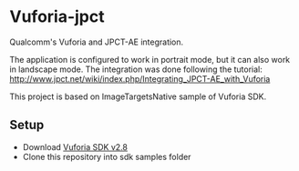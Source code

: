 Vuforia-jpct
=========

Qualcomm's Vuforia and JPCT-AE integration.

The application is configured to work in portrait mode, but it can also work in landscape mode.
The integration was done following the tutorial: http://www.jpct.net/wiki/index.php/Integrating_JPCT-AE_with_Vuforia

This project is based on ImageTargetsNative sample of Vuforia SDK. 

Setup
-----
* Download  [Vuforia SDK v2.8][1]
* Clone this repository into sdk samples folder

[1]: https://developer.vuforia.com/resources/sdk/android
